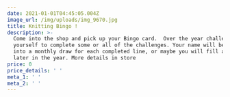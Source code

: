 ```yaml
---
date: 2021-01-01T04:45:05.004Z
image_url: /img/uploads/img_9670.jpg
title: Knitting Bingo !
description: >-
  Come into the shop and pick up your Bingo card.  Over the year challenge
  yourself to complete some or all of the challenges. Your name will be entered
  into a monthly draw for each completed line, or maybe you will fill a card
  later in the year. More details in store 
price: 0
price_details: ' '
meta_1: ' '
meta_2: ' '
---
```


